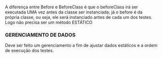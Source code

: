 A diferença entre Before e BeforeClass é que 
o beforeClass irá ser executada UMA vez antes da classe
ser instanciada; já o before é da própria classe, ou seja, ele será instanciado
antes de cada um dos testes. Logo 
não precisa ser um método ESTÁTICO

### GERENCIAMENTO DE DADOS

Deve ser feito um gerenciamento a fim de ajustar dados estáticos e a ordem de execução dos testes.